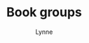 ---
layout: post
title: Book groups
author: Lynne
section: calendar
categories: [calendar, lynne]
audience: ''
keywords: ''
goals: ''
actions: ''
---